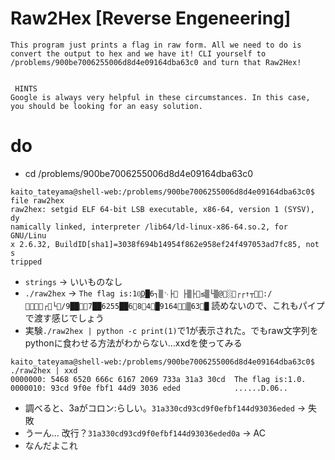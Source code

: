 # Raw2Hex [Reverse Engeneering]
```
This program just prints a flag in raw form. All we need to do is convert the output to hex and we have it! CLI yourself to /problems/900be7006255006d8d4e09164dba63c0 and turn that Raw2Hex!


 HINTS
Google is always very helpful in these circumstances. In this case, you should be looking for an easy solution.
```

# do
- cd /problems/900be7006255006d8d4e09164dba63c0
```
kaito_tateyama@shell-web:/problems/900be7006255006d8d4e09164dba63c0$ file raw2hex
raw2hex: setgid ELF 64-bit LSB executable, x86-64, version 1 (SYSV), dy
namically linked, interpreter /lib64/ld-linux-x86-64.so.2, for GNU/Linu
x 2.6.32, BuildID[sha1]=3038f694b14954f862e958ef24f497053ad7fc85, not s
tripped
```
- `strings` -> いいものなし
- `./raw2hex` -> `The flag is:10͓͟D█6┐▒␋├ ├▒├␊≤▒└▒@░␊┌┌↑┬␊␉:/␉┌␊└/9██␉␊7██6255██6␍8␍4␊█9164␍␉▒63␌█` 読めないので、これもパイプで渡す感じでしょう
- 実験`./raw2hex | python -c print(1)`で1が表示された。でもraw文字列をpythonに食わせる方法がわからない…xxdを使ってみる
```
kaito_tateyama@shell-web:/problems/900be7006255006d8d4e09164dba63c0$ ./raw2hex | xxd                                                          
0000000: 5468 6520 666c 6167 2069 733a 31a3 30cd  The flag is:1.0.     
0000010: 93cd 9f0e fbf1 44d9 3036 eded            ......D.06..
```
- 調べると、3aがコロン:らしい。`31a330cd93cd9f0efbf144d93036eded` -> 失敗
- うーん… 改行？`31a330cd93cd9f0efbf144d93036eded0a` -> AC
- なんだよこれ
